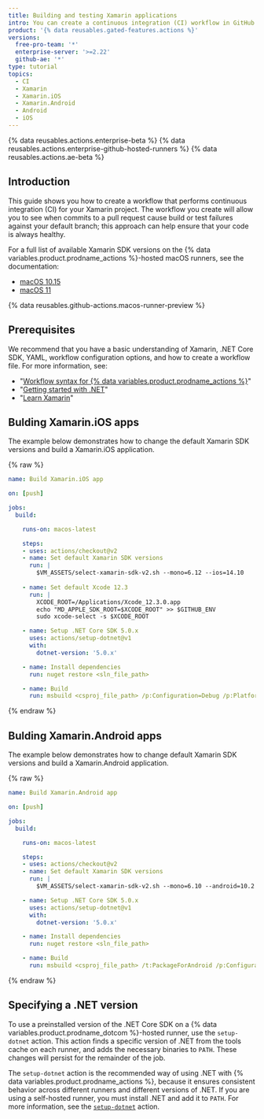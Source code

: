 ```yaml
---
title: Building and testing Xamarin applications
intro: You can create a continuous integration (CI) workflow in GitHub Actions to build and test your Xamarin application.
product: '{% data reusables.gated-features.actions %}'
versions:
  free-pro-team: '*'
  enterprise-server: '>=2.22'
  github-ae: '*'
type: tutorial
topics:
  - CI
  - Xamarin
  - Xamarin.iOS
  - Xamarin.Android
  - Android
  - iOS
---
```


{% data reusables.actions.enterprise-beta %}
{% data reusables.actions.enterprise-github-hosted-runners %}
{% data reusables.actions.ae-beta %}

## Introduction

This guide shows you how to create a workflow that performs continuous integration (CI) for your Xamarin project. The workflow you create will allow you to see when commits to a pull request cause build or test failures against your default branch; this approach can help ensure that your code is always healthy.

For a full list of available Xamarin SDK versions on the {% data variables.product.prodname_actions %}-hosted macOS runners, see the documentation:

* [macOS 10.15](https://github.com/actions/virtual-environments/blob/main/images/macos/macos-10.15-Readme.md#xamarin-bundles)
* [macOS 11](https://github.com/actions/virtual-environments/blob/main/images/macos/macos-11-Readme.md#xamarin-bundles)

{% data reusables.github-actions.macos-runner-preview %}

## Prerequisites

We recommend that you have a basic understanding of Xamarin, .NET Core SDK, YAML, workflow configuration options, and how to create a workflow file. For more information, see:

- "[Workflow syntax for {% data variables.product.prodname_actions %}](/actions/automating-your-workflow-with-github-actions/workflow-syntax-for-github-actions)"
- "[Getting started with .NET](https://dotnet.microsoft.com/learn)"
- "[Learn Xamarin](https://dotnet.microsoft.com/learn/xamarin)"

## Bulding Xamarin.iOS apps

The example below demonstrates how to change the default Xamarin SDK versions and build a Xamarin.iOS application.

{% raw %}
```yaml
name: Build Xamarin.iOS app

on: [push]

jobs:
  build:

    runs-on: macos-latest

    steps:
    - uses: actions/checkout@v2
    - name: Set default Xamarin SDK versions
      run: |
        $VM_ASSETS/select-xamarin-sdk-v2.sh --mono=6.12 --ios=14.10
    
    - name: Set default Xcode 12.3
      run: |
        XCODE_ROOT=/Applications/Xcode_12.3.0.app
        echo "MD_APPLE_SDK_ROOT=$XCODE_ROOT" >> $GITHUB_ENV
        sudo xcode-select -s $XCODE_ROOT

    - name: Setup .NET Core SDK 5.0.x
      uses: actions/setup-dotnet@v1
      with:
        dotnet-version: '5.0.x'

    - name: Install dependencies
      run: nuget restore <sln_file_path>

    - name: Build
      run: msbuild <csproj_file_path> /p:Configuration=Debug /p:Platform=iPhoneSimulator /t:Rebuild
```
{% endraw %}

## Bulding Xamarin.Android apps

The example below demonstrates how to change default Xamarin SDK versions and build a Xamarin.Android application.

{% raw %}
```yaml
name: Build Xamarin.Android app

on: [push]

jobs:
  build:

    runs-on: macos-latest

    steps:
    - uses: actions/checkout@v2
    - name: Set default Xamarin SDK versions
      run: |
        $VM_ASSETS/select-xamarin-sdk-v2.sh --mono=6.10 --android=10.2

    - name: Setup .NET Core SDK 5.0.x
      uses: actions/setup-dotnet@v1
      with:
        dotnet-version: '5.0.x'

    - name: Install dependencies
      run: nuget restore <sln_file_path>

    - name: Build
      run: msbuild <csproj_file_path> /t:PackageForAndroid /p:Configuration=Debug
```
{% endraw %}

## Specifying a .NET version

To use a preinstalled version of the .NET Core SDK on a {% data variables.product.prodname_dotcom %}-hosted runner, use the `setup-dotnet` action. This action finds a specific version of .NET from the tools cache on each runner, and adds the necessary binaries to `PATH`. These changes will persist for the remainder of the job.
 
The `setup-dotnet` action is the recommended way of using .NET with {% data variables.product.prodname_actions %}, because it ensures consistent behavior across different runners and different versions of .NET. If you are using a self-hosted runner, you must install .NET and add it to `PATH`. For more information, see the [`setup-dotnet`](https://github.com/marketplace/actions/setup-net-core-sdk) action.
